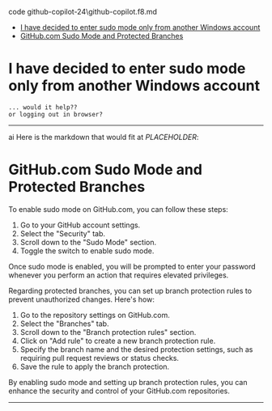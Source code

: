 


code github-copilot-24\github-copilot.f8.md



- [I have decided to enter sudo mode only from another Windows account](#i-have-decided-to-enter-sudo-mode-only-from-another-windows-account)
- [GitHub.com Sudo Mode and Protected Branches](#githubcom-sudo-mode-and-protected-branches)



# I have decided to enter sudo mode only from another Windows account

    ... would it help??
    or logging out in browser?




---
ai
Here is the markdown that would fit at $PLACEHOLDER$:

# GitHub.com Sudo Mode and Protected Branches

To enable sudo mode on GitHub.com, you can follow these steps:

1. Go to your GitHub account settings.
2. Select the "Security" tab.
3. Scroll down to the "Sudo Mode" section.
4. Toggle the switch to enable sudo mode.

Once sudo mode is enabled, you will be prompted to enter your password whenever you perform an action that requires elevated privileges.

Regarding protected branches, you can set up branch protection rules to prevent unauthorized changes. Here's how:

1. Go to the repository settings on GitHub.com.
2. Select the "Branches" tab.
3. Scroll down to the "Branch protection rules" section.
4. Click on "Add rule" to create a new branch protection rule.
5. Specify the branch name and the desired protection settings, such as requiring pull request reviews or status checks.
6. Save the rule to apply the branch protection.

By enabling sudo mode and setting up branch protection rules, you can enhance the security and control of your GitHub.com repositories.

---

